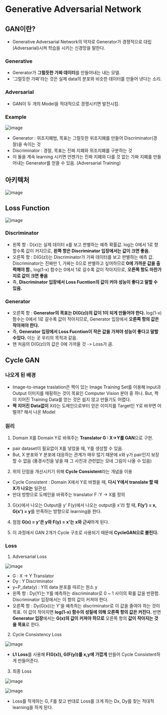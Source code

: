 # Generative Adversarial Network  

## GAN이란?  
- Generative Adversarial Network의 약자로 Generator가 경쟁적으로 대립 (Adversarial)시켜 학습을 시키는 신경망을 말한다.  

### Generative  
- Gererator가 **그럴듯한 가짜 데이터**를 만들어내는 내는 모델.  
- '그럴듯한 가짜'라는 것은 실제 data의 분포와 비슷한 데이터를 만들어 낸다는 소리.  

### Adversarial  
- GAN이 두 개의 Model을 적대적으로 경쟁시키면 발전시킴.  

### Example   

![image](https://user-images.githubusercontent.com/32921115/104803734-88a46f00-5814-11eb-9e61-efbd1100e176.png)

- Generator : 위조지폐범, 목표는 그럴듯한 위조지폐를 만들어 Discriminator(경찰)을 속이는 것  
- Discriminator : 경찰, 목표는 진짜 지폐와 위조지폐를 구분하는 것  
- 이 둘을 계속 learning 시키면 언젠가는 진짜 지폐와 다를 것 없는 가짜 지폐를 만들어내는 Generator를 얻을 수 있음. (Adversarial Training)  

## 아키텍처  

![image](https://user-images.githubusercontent.com/32921115/104805680-39127300-5815-11eb-90b6-ddb1310943e5.png)

## Loss Function  

![image](https://user-images.githubusercontent.com/32921115/104805727-91497500-5815-11eb-947f-69a20e9f23f0.png)

### Discriminator
- 왼쪽 항 : D(x)는 실제 데이터 x를 보고 판별하는 예측 확률값. log는 0에서 1로 향할수록 값이 커지므로, **왼쪽 항은 Discriminator 입장에서는 값이 크면 좋음.**  
- 오른쪽 항 : D(G(z))는 Discriminator가 가짜 데이터를 보고 판별하는 예측 값. Discriminator는 진짜만 1, 가짜는 0으로 판별하고 싶어하므로 **0에 가까운 값을 출력해야 함.**, log(1-x) 함수는 0에서 1로 갈수록 값이 작아지므로, **오른쪽 항도 마찬가지로 값이 크면 좋음**  
- 즉, **Discriminator 입장에서 Loss Fucntion의 값이 커야 성능이 좋다고 말할 수 있음.**

### Generator  
- 오른쪽 항 : **Generator의 목표는 D(G(z))의 값이 1이 되게 만들어야 한다.** log(1-x) 함수는 0에서 1로 갈수록 값이 작아지므로, Generator 입장에서 **오른쪽 항의 값은 작아져야 한다.**  
- 즉, **Generator 입장에서 Loss Fucntion이 작은 값을 가져야 성능이 좋다고 말할 수있다.** 이는 곳 우리의 목적과 같음.  
- 맨 처음의 D(G(z))의 값은 0에 가까울 것 -> Loss가 큼.  

## Cycle GAN  

### 나오게 된 배경  
- Image-to-image traslation은 짝이 있는 Image Training Set를 이용해 Input과 Output 이미지를 매핑하는 것이 목표인 Computer Vision 분야 중 하나. But, 짝이 지어진 Training Data를 얻는 것은 쉽지 않고 만들기도 어렵다.  
- **짝 지어진 Data없이** X라는 도메인으로부터 얻은 이미지를 Target인 Y로 바꾸면 어떨까? 해서 나온 Model  

### 원리  
1. Domain X를 Domain Y로 바꿔주는 **Translator G : X->Y를 GAN**으로 구현.  
  - pair dataset이 필요없이 X를 넣었을 때, Y를 생성할 수 있음.  
  - But, X 분포와 Y 분포에 대응하는 관계가 매우 많기 때문에 x와 y가 pair인지 보장할 수 없음 (풍경사진을 넣을 때 그 사진과 관련없는 모네 그림이 나올 수 있음)  
  
2. 위의 단점을 개선시키기 위해 **Cycle Consistent**라는 개념을 이용  
  - Cycle Consistent : Domain X에서 Y로 바꿨을 때, **다시 Y에서 translate 할 때 X가 나오는** 일관성.  
  - 반대 방향으로 도메인을 바꿔주는 translator F :Y -> X를 정의  
  
3. G(x)에서 나오는 Output을 y' F(y)에서 나오는 output을 x'라 할 때, **F(y') = x, G(x') = y**를 만족하는 방향으로 learning을 한다.  

4. 점점 **G(x) = y'은 y와 F(y) = x'는 x와 근사**하게 된다.  

5. 이 과정에서 GAN 2개가 Cycle 구조로 사용되기 때문에 **CycleGAN으로 불린다.**  

### Loss  

1. Adversarial Loss  

![image](https://user-images.githubusercontent.com/32921115/104814699-bf4daa00-5853-11eb-988b-1ae48aaf709a.png)
- G : X -> Y Translator  
- Dy : Y Discriminator  
- y~P_data(y) : Y의 data 분포를 따르는 원소 y  
- 왼쪽 항 : Dy(Y)는 Y를 예측하는 discriminator로 0 ~ 1 사이의 확룰 값을 반환함. Discriminator 입장에서는 이 항의 값이 커져야 한다.  
- 오른쪽 항 : Dy(G(x))는 Y'을 예측하는 discriminator로 이 값을 줄여야 하는 것이 목표. 이 값이 작아지면 **log(1-x) 함수의 성질에 의해 오른쪽 항의 값은 커진다.** 반면 **Generator 입장**에서는 **G(x)의 값이 커져야 하므로** 오른쪽 항의 **값이 작아지는 것을 목표**로 한다.  

2. Cycle Consistency Loss  

![image](https://user-images.githubusercontent.com/32921115/104814956-fa9ca880-5854-11eb-8130-278f80b06c57.png)

- **L1 Loss**를 사용해 **F(G(x)), G(F(y))를 x,y에 가깝게** 만들어 Cycle Consistent하게 만들어준다.  

3. 최종 Loss  

![image](https://user-images.githubusercontent.com/32921115/104814980-2c157400-5855-11eb-94bf-a9e5f95e2927.png)

![image](https://user-images.githubusercontent.com/32921115/104814987-36377280-5855-11eb-83de-b97cf6fcb575.png)

- Loss를 작게하는 G, F를 찾고 반대로 Loss를 크게 하는 Dx, Dy를 찾는 적대적 learning을 하게 된다.  
